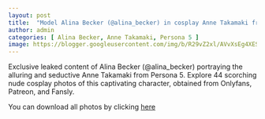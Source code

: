 ```yaml
---
layout: post
title:  "Model Alina Becker (@alina_becker) in cosplay Anne Takamaki from Persona 5 - 44 leaked photos from Onlyfans, Patreon, and Fansly"
author: admin
categories: [ Alina Becker, Anne Takamaki, Persona 5 ]
image: https://blogger.googleusercontent.com/img/b/R29vZ2xl/AVvXsEg4XESbb2lzyX6Y6BFl2LrdHITYUSLRjFxP-KEohZvrHBjTZsCbDcRfY1Ow41CrfYh_-FhdKFrtrf9Ww-bMtuoqklBgaeg7Pfk2-FR_Si65SgSBudzCAx5a8O5ysd5-s8lTg89vwxD-wUcNC-nZa3Sah5ncvBLIIU33jCiCE4qn5cvRR5HnopToKh_coFY/s1600/01.webp
---
```


Exclusive leaked content of Alina Becker (@alina_becker) portraying the alluring and seductive Anne Takamaki from Persona 5. Explore 44 scorching nude cosplay photos of this captivating character, obtained from Onlyfans, Patreon, and Fansly.

<p>You can download all photos by clicking <a href="http://ouo.io/qs/OzRuKBTK?s=https://www.mediafire.com/file/xuvmyww3l1w0ol9/Model+Alina+Becker+(@alina_becker)+in+cosplay+Anne+Takamaki+from+Persona+5+-+44+leaked+photos+from+Onlyfans,+Patreon,+and+Fansly.rar/file">here</a></p>

<div class="separator" style="clear: both;"><a href="https://blogger.googleusercontent.com/img/b/R29vZ2xl/AVvXsEg4XESbb2lzyX6Y6BFl2LrdHITYUSLRjFxP-KEohZvrHBjTZsCbDcRfY1Ow41CrfYh_-FhdKFrtrf9Ww-bMtuoqklBgaeg7Pfk2-FR_Si65SgSBudzCAx5a8O5ysd5-s8lTg89vwxD-wUcNC-nZa3Sah5ncvBLIIU33jCiCE4qn5cvRR5HnopToKh_coFY/s1600/01.webp" style="display: block; padding: 1em 0; text-align: center; "><img alt="" border="0" data-original-height="1920" data-original-width="1280" src="https://blogger.googleusercontent.com/img/b/R29vZ2xl/AVvXsEg4XESbb2lzyX6Y6BFl2LrdHITYUSLRjFxP-KEohZvrHBjTZsCbDcRfY1Ow41CrfYh_-FhdKFrtrf9Ww-bMtuoqklBgaeg7Pfk2-FR_Si65SgSBudzCAx5a8O5ysd5-s8lTg89vwxD-wUcNC-nZa3Sah5ncvBLIIU33jCiCE4qn5cvRR5HnopToKh_coFY/s1600/01.webp"/></a></div><div class="separator" style="clear: both;"><a href="https://blogger.googleusercontent.com/img/b/R29vZ2xl/AVvXsEgvALjRuD6EUnJmP-y3bGV_ktKit7e5_cwKYRsV8n_2QTopKXwQ65qhVgSz5sIXRa5GNSGORo9ZafOmztfn1N8fJCj5kJLqv0CfxEBg1B8lwlLGuivZv37og7BJUArv8QMYHdftvCoPpoc4Q0G5iJbDpRZMWa_AV38v8mU4Qexg6j4EQMx49XM15Iii1dY/s1600/02.webp" style="display: block; padding: 1em 0; text-align: center; "><img alt="" border="0" data-original-height="1920" data-original-width="1280" src="https://blogger.googleusercontent.com/img/b/R29vZ2xl/AVvXsEgvALjRuD6EUnJmP-y3bGV_ktKit7e5_cwKYRsV8n_2QTopKXwQ65qhVgSz5sIXRa5GNSGORo9ZafOmztfn1N8fJCj5kJLqv0CfxEBg1B8lwlLGuivZv37og7BJUArv8QMYHdftvCoPpoc4Q0G5iJbDpRZMWa_AV38v8mU4Qexg6j4EQMx49XM15Iii1dY/s1600/02.webp"/></a></div><div class="separator" style="clear: both;"><a href="https://blogger.googleusercontent.com/img/b/R29vZ2xl/AVvXsEgeOdOEM1du3jXvJ7FvW1YTu1Y3kzIDnChCm_k-UjUr82jEztZuXvd_MlGFq9c2M2FsHc5PILxUbXNR0wiYfSlZ57zBOyM3qAyL-h_F66Ns81tu08ls4mIlmaQcWsdKzFdFhw4AdEQtIWDTswQtl6y-bPa28Mb4HuXAgwR_TFhyphenhyphenvfdwpuCKIQJaL_ztODU/s1600/03.webp" style="display: block; padding: 1em 0; text-align: center; "><img alt="" border="0" data-original-height="1920" data-original-width="1280" src="https://blogger.googleusercontent.com/img/b/R29vZ2xl/AVvXsEgeOdOEM1du3jXvJ7FvW1YTu1Y3kzIDnChCm_k-UjUr82jEztZuXvd_MlGFq9c2M2FsHc5PILxUbXNR0wiYfSlZ57zBOyM3qAyL-h_F66Ns81tu08ls4mIlmaQcWsdKzFdFhw4AdEQtIWDTswQtl6y-bPa28Mb4HuXAgwR_TFhyphenhyphenvfdwpuCKIQJaL_ztODU/s1600/03.webp"/></a></div><div class="separator" style="clear: both;"><a href="https://blogger.googleusercontent.com/img/b/R29vZ2xl/AVvXsEjCl9zGwc_tl3fybPi11KR7wrSALIzxnVoW6w2-oy2yKlH6L-GJqTIL3w3ZlcjqUQ5r6N69nC4U8GKt2gA-C_h3QqXhFaoVmdm-s9mT9s9TBDc_k1lzzcQWH0yaIJN8bqizN_vOuS5sWPdT9kHOSSqPh0Zxz6HvVjVSOLCl9HQ1C1yCVOkmZZb3UmX7oIs/s1600/04.webp" style="display: block; padding: 1em 0; text-align: center; "><img alt="" border="0" data-original-height="1920" data-original-width="1280" src="https://blogger.googleusercontent.com/img/b/R29vZ2xl/AVvXsEjCl9zGwc_tl3fybPi11KR7wrSALIzxnVoW6w2-oy2yKlH6L-GJqTIL3w3ZlcjqUQ5r6N69nC4U8GKt2gA-C_h3QqXhFaoVmdm-s9mT9s9TBDc_k1lzzcQWH0yaIJN8bqizN_vOuS5sWPdT9kHOSSqPh0Zxz6HvVjVSOLCl9HQ1C1yCVOkmZZb3UmX7oIs/s1600/04.webp"/></a></div><div class="separator" style="clear: both;"><a href="https://blogger.googleusercontent.com/img/b/R29vZ2xl/AVvXsEi0rfl-RgvOtplNY6wRfUeJJRlAND5ohRWu1Ixt306WYO-AJwmaFYN669mM2qq8AL63MQMyX9A6VVSeHeFLC-IBp7t3bxHo0dXJLcjWp0pv5f0gh40gbKVakihVn0rJtKMV7L1QWlOUtif7bkUVsqFhPOmHysSBP91XHT9zWmHbDV7mVb0gMXQC7mWVJrE/s1600/05.webp" style="display: block; padding: 1em 0; text-align: center; "><img alt="" border="0" data-original-height="1920" data-original-width="1280" src="https://blogger.googleusercontent.com/img/b/R29vZ2xl/AVvXsEi0rfl-RgvOtplNY6wRfUeJJRlAND5ohRWu1Ixt306WYO-AJwmaFYN669mM2qq8AL63MQMyX9A6VVSeHeFLC-IBp7t3bxHo0dXJLcjWp0pv5f0gh40gbKVakihVn0rJtKMV7L1QWlOUtif7bkUVsqFhPOmHysSBP91XHT9zWmHbDV7mVb0gMXQC7mWVJrE/s1600/05.webp"/></a></div><div class="separator" style="clear: both;"><a href="https://blogger.googleusercontent.com/img/b/R29vZ2xl/AVvXsEgbhlIyovZbEnJzjKWK0UnyVLvF0KXzYoxJLuEdmLGjNgEWfkdQk49w3rcudJkFgxUe22YPdGwLGlYpSgeXWmFPOfx6WB4eqyZ8eTnO8S3QBaSrfvGvYoDQpg-k995Qli0CZE_RB0jsjKD1ORNALes4VbxJWOSnwmbaInVhObqOJXzhSCyR_rdDHxz6K1s/s1600/06.webp" style="display: block; padding: 1em 0; text-align: center; "><img alt="" border="0" data-original-height="1920" data-original-width="1280" src="https://blogger.googleusercontent.com/img/b/R29vZ2xl/AVvXsEgbhlIyovZbEnJzjKWK0UnyVLvF0KXzYoxJLuEdmLGjNgEWfkdQk49w3rcudJkFgxUe22YPdGwLGlYpSgeXWmFPOfx6WB4eqyZ8eTnO8S3QBaSrfvGvYoDQpg-k995Qli0CZE_RB0jsjKD1ORNALes4VbxJWOSnwmbaInVhObqOJXzhSCyR_rdDHxz6K1s/s1600/06.webp"/></a></div><div class="separator" style="clear: both;"><a href="https://blogger.googleusercontent.com/img/b/R29vZ2xl/AVvXsEgWJD8HkCM4fWwJRXUw2MDAvnz5zyEGAIXQITRkKwELopNZJFdjyHj_B0hPtSnB2MpLpamMNmrIL_JghkkoR9V_1Kw2q-PHs6RTP0Zj0N1Co6oTQ266_tb5xpMfLJqOzS-K9OOwor_r3pwNwk7da6HWUEpvmfoFvJkQs1ttX9wdVGRHHoRVKhgQKp5rAUU/s1600/07.webp" style="display: block; padding: 1em 0; text-align: center; "><img alt="" border="0" data-original-height="1920" data-original-width="1280" src="https://blogger.googleusercontent.com/img/b/R29vZ2xl/AVvXsEgWJD8HkCM4fWwJRXUw2MDAvnz5zyEGAIXQITRkKwELopNZJFdjyHj_B0hPtSnB2MpLpamMNmrIL_JghkkoR9V_1Kw2q-PHs6RTP0Zj0N1Co6oTQ266_tb5xpMfLJqOzS-K9OOwor_r3pwNwk7da6HWUEpvmfoFvJkQs1ttX9wdVGRHHoRVKhgQKp5rAUU/s1600/07.webp"/></a></div><div class="separator" style="clear: both;"><a href="https://blogger.googleusercontent.com/img/b/R29vZ2xl/AVvXsEg34jPTtkp3YEywEgZjGJYTXWPmYT7BstUKhJvuXVLhUprbFgGHVK5MoFLqr383lTz7K-EnzV4RbG91C0_qkQ_FuCmj8_6D-MkpQBy5WhTDUyeA9iCshifV3ys75MbU3ClV9K5x9rhRiOIA1eCw53toHQrVjnkMPTqyk1yHD4oDYEk89bGw_fiKid72LJA/s1600/08.webp" style="display: block; padding: 1em 0; text-align: center; "><img alt="" border="0" data-original-height="1920" data-original-width="1280" src="https://blogger.googleusercontent.com/img/b/R29vZ2xl/AVvXsEg34jPTtkp3YEywEgZjGJYTXWPmYT7BstUKhJvuXVLhUprbFgGHVK5MoFLqr383lTz7K-EnzV4RbG91C0_qkQ_FuCmj8_6D-MkpQBy5WhTDUyeA9iCshifV3ys75MbU3ClV9K5x9rhRiOIA1eCw53toHQrVjnkMPTqyk1yHD4oDYEk89bGw_fiKid72LJA/s1600/08.webp"/></a></div><div class="separator" style="clear: both;"><a href="https://blogger.googleusercontent.com/img/b/R29vZ2xl/AVvXsEhkW0FuFctC9AdjWXSOzD33QW3REL-sPQVUtvKr2Yy_3PlrynxC3WG-VqvNRI2bDtmsyBbnXMJ5SHqUWjE6hBNXR9NtoyygjEYxUJE57CIjVlbH47nsznOjy-F3JATIzAZNMCZsr-D69dpA7gWn0wFCijRxnBTISJxqt2cDVkCgHYg0Bh3V83MqH8KdZGc/s1600/09.webp" style="display: block; padding: 1em 0; text-align: center; "><img alt="" border="0" data-original-height="1920" data-original-width="1280" src="https://blogger.googleusercontent.com/img/b/R29vZ2xl/AVvXsEhkW0FuFctC9AdjWXSOzD33QW3REL-sPQVUtvKr2Yy_3PlrynxC3WG-VqvNRI2bDtmsyBbnXMJ5SHqUWjE6hBNXR9NtoyygjEYxUJE57CIjVlbH47nsznOjy-F3JATIzAZNMCZsr-D69dpA7gWn0wFCijRxnBTISJxqt2cDVkCgHYg0Bh3V83MqH8KdZGc/s1600/09.webp"/></a></div><div class="separator" style="clear: both;"><a href="https://blogger.googleusercontent.com/img/b/R29vZ2xl/AVvXsEhI2S094vZOCcxPI4Zq5YBcI5844ySS5Aaa812ZaFtNdl5MV4DzG4Dfa24WR0m2nMdUp7ZZb7t9aydIbNBS3Ipe516_93QHwdPJIUlwYC0-EqbKU27bI7RdUC-UDxoQdshQd4Id7JP9rOF_EMW-a5Im1TkUELaVDaSw3-shkrBrjTto0Dp3XSKcynhF5GI/s1600/10.webp" style="display: block; padding: 1em 0; text-align: center; "><img alt="" border="0" data-original-height="1920" data-original-width="1280" src="https://blogger.googleusercontent.com/img/b/R29vZ2xl/AVvXsEhI2S094vZOCcxPI4Zq5YBcI5844ySS5Aaa812ZaFtNdl5MV4DzG4Dfa24WR0m2nMdUp7ZZb7t9aydIbNBS3Ipe516_93QHwdPJIUlwYC0-EqbKU27bI7RdUC-UDxoQdshQd4Id7JP9rOF_EMW-a5Im1TkUELaVDaSw3-shkrBrjTto0Dp3XSKcynhF5GI/s1600/10.webp"/></a></div><div class="separator" style="clear: both;"><a href="https://blogger.googleusercontent.com/img/b/R29vZ2xl/AVvXsEjfWue4bSWwsj617aqd1fl3i5BomGi0JLJdUhXh983bx478_KJr6UjTt5lVyd2VUSLn5kTNv_mjemoQyIMh43ZGuucDHmfBD5Q1kcyTuKMzgPH9JvDNaUoCv2IApaUC5VvosCzvGfgjcpwzFLoj6bkY4pRmF6AYWhbxx1Ve0nsprG0bnqnrWyoca9PcAIc/s1600/11.webp" style="display: block; padding: 1em 0; text-align: center; "><img alt="" border="0" data-original-height="853" data-original-width="1280" src="https://blogger.googleusercontent.com/img/b/R29vZ2xl/AVvXsEjfWue4bSWwsj617aqd1fl3i5BomGi0JLJdUhXh983bx478_KJr6UjTt5lVyd2VUSLn5kTNv_mjemoQyIMh43ZGuucDHmfBD5Q1kcyTuKMzgPH9JvDNaUoCv2IApaUC5VvosCzvGfgjcpwzFLoj6bkY4pRmF6AYWhbxx1Ve0nsprG0bnqnrWyoca9PcAIc/s1600/11.webp"/></a></div><div class="separator" style="clear: both;"><a href="https://blogger.googleusercontent.com/img/b/R29vZ2xl/AVvXsEgx6XCwQxdTWSqE6c5F3GEyyez951K-VkdGRICCM1XBq1JzOWEBJ_TbnqCfVjO8cmDu2EQq2l2sR1r2VM4xeI36W1cKs1DtekuHTg4NDqXKzzNZwugLI1xoUpWZ4hKQq1RitLfypNn8I-YKnKG11sR-0owYWK5VOOLEQEfcRPgrk6QkzERMN20fY18J0Ss/s1600/12.webp" style="display: block; padding: 1em 0; text-align: center; "><img alt="" border="0" data-original-height="1920" data-original-width="1280" src="https://blogger.googleusercontent.com/img/b/R29vZ2xl/AVvXsEgx6XCwQxdTWSqE6c5F3GEyyez951K-VkdGRICCM1XBq1JzOWEBJ_TbnqCfVjO8cmDu2EQq2l2sR1r2VM4xeI36W1cKs1DtekuHTg4NDqXKzzNZwugLI1xoUpWZ4hKQq1RitLfypNn8I-YKnKG11sR-0owYWK5VOOLEQEfcRPgrk6QkzERMN20fY18J0Ss/s1600/12.webp"/></a></div><div class="separator" style="clear: both;"><a href="https://blogger.googleusercontent.com/img/b/R29vZ2xl/AVvXsEjnVY_8ZYoxFAUvZ-wPX3DHpfBLjHd_2ueBGEwAQHtXbZCXfT2khidW_tPZMDeBIwGGbAvc8k-Ro5uJsMOxerWyArGFAWPtzLmXdpfpkV4T5Gx-4bGNDCjGij-3gfbN0CL0V8FwkTizEzwJbxA9QVh4ZC0rongk37vB_9dzZYbv886GJw9XxS9PEzygjyE/s1600/13.webp" style="display: block; padding: 1em 0; text-align: center; "><img alt="" border="0" data-original-height="1920" data-original-width="1280" src="https://blogger.googleusercontent.com/img/b/R29vZ2xl/AVvXsEjnVY_8ZYoxFAUvZ-wPX3DHpfBLjHd_2ueBGEwAQHtXbZCXfT2khidW_tPZMDeBIwGGbAvc8k-Ro5uJsMOxerWyArGFAWPtzLmXdpfpkV4T5Gx-4bGNDCjGij-3gfbN0CL0V8FwkTizEzwJbxA9QVh4ZC0rongk37vB_9dzZYbv886GJw9XxS9PEzygjyE/s1600/13.webp"/></a></div><div class="separator" style="clear: both;"><a href="https://blogger.googleusercontent.com/img/b/R29vZ2xl/AVvXsEjNVShJribE902lISLAVbb3QNfs_bYzOnZOngjnNGkRCxvxsfUVixuy8rkasWVbI313dWWU6vNO0Zxsu-hXlBWi9XgSxHo6SVy6Ce-_8JybDFBZx3N76NnCmETGwHzaZ_bflJckHkD9viXwHmH-NTlxZzEL87FTIEZ0XLl6lJYhO0KZj-gRsLGs_3zbXrw/s1600/14.webp" style="display: block; padding: 1em 0; text-align: center; "><img alt="" border="0" data-original-height="1920" data-original-width="1280" src="https://blogger.googleusercontent.com/img/b/R29vZ2xl/AVvXsEjNVShJribE902lISLAVbb3QNfs_bYzOnZOngjnNGkRCxvxsfUVixuy8rkasWVbI313dWWU6vNO0Zxsu-hXlBWi9XgSxHo6SVy6Ce-_8JybDFBZx3N76NnCmETGwHzaZ_bflJckHkD9viXwHmH-NTlxZzEL87FTIEZ0XLl6lJYhO0KZj-gRsLGs_3zbXrw/s1600/14.webp"/></a></div><div class="separator" style="clear: both;"><a href="https://blogger.googleusercontent.com/img/b/R29vZ2xl/AVvXsEi8ePGJOn0eutTK-uqsRJu-s2FGv4n9mBUJyp_GzoipXQ7bG42EhXpBuM9LavIJZVO4yXuQdN5Qr-10-y6Ru-HC2xVTItvxXeRbn3Ctfftz25kBj2LfQ7kD9OfbOWPsUZmiiM0Yf361PnHBYVJfSqzbDhPVEY29W2sJgGalwAYMxhs_OIKsayB10zRjIDc/s1600/15.webp" style="display: block; padding: 1em 0; text-align: center; "><img alt="" border="0" data-original-height="1920" data-original-width="1280" src="https://blogger.googleusercontent.com/img/b/R29vZ2xl/AVvXsEi8ePGJOn0eutTK-uqsRJu-s2FGv4n9mBUJyp_GzoipXQ7bG42EhXpBuM9LavIJZVO4yXuQdN5Qr-10-y6Ru-HC2xVTItvxXeRbn3Ctfftz25kBj2LfQ7kD9OfbOWPsUZmiiM0Yf361PnHBYVJfSqzbDhPVEY29W2sJgGalwAYMxhs_OIKsayB10zRjIDc/s1600/15.webp"/></a></div><div class="separator" style="clear: both;"><a href="https://blogger.googleusercontent.com/img/b/R29vZ2xl/AVvXsEgapJkj9Fmz8oLUkcYda8Gazfb45ifcHtPze0JPx5XQKjcq-V-rn5IV2SYkU8XCGkKSOOf61yhMCf4xi09cbztKMAPHLtfj-uCFNTBUKf91xO_QTm1CoEuvKYsZwdZ4y9o64pLhzmGILfaIC1Ocz_E9llBcseq_8I5ZekqfRZXurVIQQVufsZG_1HzoVrQ/s1600/16.webp" style="display: block; padding: 1em 0; text-align: center; "><img alt="" border="0" data-original-height="1920" data-original-width="1280" src="https://blogger.googleusercontent.com/img/b/R29vZ2xl/AVvXsEgapJkj9Fmz8oLUkcYda8Gazfb45ifcHtPze0JPx5XQKjcq-V-rn5IV2SYkU8XCGkKSOOf61yhMCf4xi09cbztKMAPHLtfj-uCFNTBUKf91xO_QTm1CoEuvKYsZwdZ4y9o64pLhzmGILfaIC1Ocz_E9llBcseq_8I5ZekqfRZXurVIQQVufsZG_1HzoVrQ/s1600/16.webp"/></a></div><div class="separator" style="clear: both;"><a href="https://blogger.googleusercontent.com/img/b/R29vZ2xl/AVvXsEhby3JMb1W5YVNI0DsiBP2UbxkjDumw48dQG-Ry7UyWn7ZsWxvPL8vk8EzPpZuFa0tHTlGD2ZE54t-zdo_ZG9ufoyZtut1hTzseA-dodAqmhwQCUsttmK74jYZ9g5lCwU7QYouRSOPLhQMaKZaxR9Uqyo_APn3hYowgoRkW5puB0a35C6HEsnk5Y-lldxo/s1600/17.webp" style="display: block; padding: 1em 0; text-align: center; "><img alt="" border="0" data-original-height="1920" data-original-width="1280" src="https://blogger.googleusercontent.com/img/b/R29vZ2xl/AVvXsEhby3JMb1W5YVNI0DsiBP2UbxkjDumw48dQG-Ry7UyWn7ZsWxvPL8vk8EzPpZuFa0tHTlGD2ZE54t-zdo_ZG9ufoyZtut1hTzseA-dodAqmhwQCUsttmK74jYZ9g5lCwU7QYouRSOPLhQMaKZaxR9Uqyo_APn3hYowgoRkW5puB0a35C6HEsnk5Y-lldxo/s1600/17.webp"/></a></div><div class="separator" style="clear: both;"><a href="https://blogger.googleusercontent.com/img/b/R29vZ2xl/AVvXsEi5OBL8JLFYdqvWoTIfYgAqZeqbnakChqG2RAdsWN4OrDV6GGQ810i3ub5sGrFtd9SL06P1aGqg1Oyb8MpYKVlpbejnH-9FQUaAKkQTL0KCtrdkogu8pV1o55qMTdRtw4bQvS1cCS1XrbQjfqwKxQSEhY1UXUAqVmREhXrvg7m51-GbRJg_CA3VvgH0tos/s1600/18.webp" style="display: block; padding: 1em 0; text-align: center; "><img alt="" border="0" data-original-height="1920" data-original-width="1280" src="https://blogger.googleusercontent.com/img/b/R29vZ2xl/AVvXsEi5OBL8JLFYdqvWoTIfYgAqZeqbnakChqG2RAdsWN4OrDV6GGQ810i3ub5sGrFtd9SL06P1aGqg1Oyb8MpYKVlpbejnH-9FQUaAKkQTL0KCtrdkogu8pV1o55qMTdRtw4bQvS1cCS1XrbQjfqwKxQSEhY1UXUAqVmREhXrvg7m51-GbRJg_CA3VvgH0tos/s1600/18.webp"/></a></div><div class="separator" style="clear: both;"><a href="https://blogger.googleusercontent.com/img/b/R29vZ2xl/AVvXsEj2X58mfsZBikmgL4UqkOG99kpKV-kn_LCbHX6iXMlQBua_aHYn2wXh7AuLO7zAgkjtrhx-z_wqcm1pRWi1oOBFnPTDNcEAHcGh2vSwDY9WIVxE3pe9pOFaGmvbsi1o3AhkFvOzv2gtodSC3wJpha-nWE8YYuEUyOOcApPhLrArLtf3a0p_ZzFKrtUm-pU/s1600/19.webp" style="display: block; padding: 1em 0; text-align: center; "><img alt="" border="0" data-original-height="1920" data-original-width="1280" src="https://blogger.googleusercontent.com/img/b/R29vZ2xl/AVvXsEj2X58mfsZBikmgL4UqkOG99kpKV-kn_LCbHX6iXMlQBua_aHYn2wXh7AuLO7zAgkjtrhx-z_wqcm1pRWi1oOBFnPTDNcEAHcGh2vSwDY9WIVxE3pe9pOFaGmvbsi1o3AhkFvOzv2gtodSC3wJpha-nWE8YYuEUyOOcApPhLrArLtf3a0p_ZzFKrtUm-pU/s1600/19.webp"/></a></div><div class="separator" style="clear: both;"><a href="https://blogger.googleusercontent.com/img/b/R29vZ2xl/AVvXsEjO4a8y6rHfbRzXhFGeuJh7n_dl9B4gb-88rqvWVpFhm22y9qpK-beXMfTED2p4cTylNZ55IwELwzSEW5l1-44saCrzEbhS57ukNXJf-CpUs-957OUDXloXCVHeslSoEF6HM3XGlmQwz826kiHD3ROhKODl8Owkgw-NmTTeVPltqZ5ZAafPMf2-TZcBE_s/s1600/20.webp" style="display: block; padding: 1em 0; text-align: center; "><img alt="" border="0" data-original-height="1920" data-original-width="1280" src="https://blogger.googleusercontent.com/img/b/R29vZ2xl/AVvXsEjO4a8y6rHfbRzXhFGeuJh7n_dl9B4gb-88rqvWVpFhm22y9qpK-beXMfTED2p4cTylNZ55IwELwzSEW5l1-44saCrzEbhS57ukNXJf-CpUs-957OUDXloXCVHeslSoEF6HM3XGlmQwz826kiHD3ROhKODl8Owkgw-NmTTeVPltqZ5ZAafPMf2-TZcBE_s/s1600/20.webp"/></a></div><div class="separator" style="clear: both;"><a href="https://blogger.googleusercontent.com/img/b/R29vZ2xl/AVvXsEjzr4JJP44foAUGOon7EuX8aokuMMzOCcPVNyA4DTiOiZGuh7DyhyphenhyphenIxJeUVHCfVfkxfNJ-XHWHW-e9zrSOOB5U-wgCNZ80gPhl55Ll8CRhu3DBv5PeoMfazFTPNlYyQUAID90p0TXr_eBRXPSEwrxsrAU7Yrln8wuvQPjMzhUOwo7sxCPT9DqP7lxCXlf8/s1600/21.webp" style="display: block; padding: 1em 0; text-align: center; "><img alt="" border="0" data-original-height="1920" data-original-width="1280" src="https://blogger.googleusercontent.com/img/b/R29vZ2xl/AVvXsEjzr4JJP44foAUGOon7EuX8aokuMMzOCcPVNyA4DTiOiZGuh7DyhyphenhyphenIxJeUVHCfVfkxfNJ-XHWHW-e9zrSOOB5U-wgCNZ80gPhl55Ll8CRhu3DBv5PeoMfazFTPNlYyQUAID90p0TXr_eBRXPSEwrxsrAU7Yrln8wuvQPjMzhUOwo7sxCPT9DqP7lxCXlf8/s1600/21.webp"/></a></div><div class="separator" style="clear: both;"><a href="https://blogger.googleusercontent.com/img/b/R29vZ2xl/AVvXsEi4Cbj8zywVE9WZqcBc0a-Mjzu0CQmiy2cK_-c6bu97Kt679b59sR0W_jch16IHMLWwzYpiF9UhHlPRjJDUYwgYU5VKRqZysR1k80NWl6-FdlO1lp6eX8QbTVYneOeit2FP1Cbg6mf866cnvHLq24eGITs1m6bWGRrhjuSsuxTrK2kauIFt3otgGpTBdQQ/s1600/22.webp" style="display: block; padding: 1em 0; text-align: center; "><img alt="" border="0" data-original-height="1920" data-original-width="1280" src="https://blogger.googleusercontent.com/img/b/R29vZ2xl/AVvXsEi4Cbj8zywVE9WZqcBc0a-Mjzu0CQmiy2cK_-c6bu97Kt679b59sR0W_jch16IHMLWwzYpiF9UhHlPRjJDUYwgYU5VKRqZysR1k80NWl6-FdlO1lp6eX8QbTVYneOeit2FP1Cbg6mf866cnvHLq24eGITs1m6bWGRrhjuSsuxTrK2kauIFt3otgGpTBdQQ/s1600/22.webp"/></a></div><div class="separator" style="clear: both;"><a href="https://blogger.googleusercontent.com/img/b/R29vZ2xl/AVvXsEiZWrZcfe7hiHnmKe9VJiLu15tP-3rZ9FBQ69DbibvLvKvRbO0AdOGInxGgojS99LRhvT-2EFKxA6ReOyjrBhiPYcctSpWeNViYEvxRbp_-nnTW7QRU60xuBf4S2LtiYtTEeoz1hZ1yAjL8qRqGI0TRl4ZKT2lLmu0gNf6qvB5dAbUlwF0QzUB1Z15zMZU/s1600/23.webp" style="display: block; padding: 1em 0; text-align: center; "><img alt="" border="0" data-original-height="1920" data-original-width="1280" src="https://blogger.googleusercontent.com/img/b/R29vZ2xl/AVvXsEiZWrZcfe7hiHnmKe9VJiLu15tP-3rZ9FBQ69DbibvLvKvRbO0AdOGInxGgojS99LRhvT-2EFKxA6ReOyjrBhiPYcctSpWeNViYEvxRbp_-nnTW7QRU60xuBf4S2LtiYtTEeoz1hZ1yAjL8qRqGI0TRl4ZKT2lLmu0gNf6qvB5dAbUlwF0QzUB1Z15zMZU/s1600/23.webp"/></a></div><div class="separator" style="clear: both;"><a href="https://blogger.googleusercontent.com/img/b/R29vZ2xl/AVvXsEh-sSQVEpOE3XnoITK1vX-CrigCPXMIvpMy4bjxlxtCPnyB6V7eW2XrQ3cUtfg_qhY2GY-AXznf6UWszIyRB5QSkqcuNiMDKuM4u_6yTMeSHXcFZOGpvVujqmpTCZMVH_X6DNOK8nsCXcO2KCfFGOa0nzQNpMG1ptfKJJf-QYjqjNFmhZhvM41rpj8NRKk/s1600/24.webp" style="display: block; padding: 1em 0; text-align: center; "><img alt="" border="0" data-original-height="853" data-original-width="1280" src="https://blogger.googleusercontent.com/img/b/R29vZ2xl/AVvXsEh-sSQVEpOE3XnoITK1vX-CrigCPXMIvpMy4bjxlxtCPnyB6V7eW2XrQ3cUtfg_qhY2GY-AXznf6UWszIyRB5QSkqcuNiMDKuM4u_6yTMeSHXcFZOGpvVujqmpTCZMVH_X6DNOK8nsCXcO2KCfFGOa0nzQNpMG1ptfKJJf-QYjqjNFmhZhvM41rpj8NRKk/s1600/24.webp"/></a></div><div class="separator" style="clear: both;"><a href="https://blogger.googleusercontent.com/img/b/R29vZ2xl/AVvXsEhIM1BXdcqsS_BaKahGvuDwLIJ7oUFUUyN11F2SX8INTUmiq6odmA4WIFRZ2-0FSp3NSVKUKrm6OLk40ux0onpjm9P4oG2X3A0IOm2-7058NntvJcM6j8cFmfnXuF3Eysad7oGWt9WXu7gb22F0ZusKyQvhl80AxT_3YytqIsj9FCP8ZKNuXm01FhO3Bx0/s1600/25.webp" style="display: block; padding: 1em 0; text-align: center; "><img alt="" border="0" data-original-height="853" data-original-width="1280" src="https://blogger.googleusercontent.com/img/b/R29vZ2xl/AVvXsEhIM1BXdcqsS_BaKahGvuDwLIJ7oUFUUyN11F2SX8INTUmiq6odmA4WIFRZ2-0FSp3NSVKUKrm6OLk40ux0onpjm9P4oG2X3A0IOm2-7058NntvJcM6j8cFmfnXuF3Eysad7oGWt9WXu7gb22F0ZusKyQvhl80AxT_3YytqIsj9FCP8ZKNuXm01FhO3Bx0/s1600/25.webp"/></a></div><div class="separator" style="clear: both;"><a href="https://blogger.googleusercontent.com/img/b/R29vZ2xl/AVvXsEifW6dUuf-ecQbb1dMNpHR3W0R8BPnZhyHMUXOFcTVVcGAfJWZwa1KDiI1_F8_gGf0shgLa4QaC8iDaSQfjS_a-pUiFxdFyEoCUfb7c4iUI3e_JAKuPU_VkG1pFyc3kqXJbtptrZiOXPQdwbvRE38oazI6uidNZoGtCvYvN1s7BwQjiFBfWZcQ81ogp2Ag/s1600/26.webp" style="display: block; padding: 1em 0; text-align: center; "><img alt="" border="0" data-original-height="853" data-original-width="1280" src="https://blogger.googleusercontent.com/img/b/R29vZ2xl/AVvXsEifW6dUuf-ecQbb1dMNpHR3W0R8BPnZhyHMUXOFcTVVcGAfJWZwa1KDiI1_F8_gGf0shgLa4QaC8iDaSQfjS_a-pUiFxdFyEoCUfb7c4iUI3e_JAKuPU_VkG1pFyc3kqXJbtptrZiOXPQdwbvRE38oazI6uidNZoGtCvYvN1s7BwQjiFBfWZcQ81ogp2Ag/s1600/26.webp"/></a></div><div class="separator" style="clear: both;"><a href="https://blogger.googleusercontent.com/img/b/R29vZ2xl/AVvXsEiOBXjQyhktRYyPHzzGTbui9k74vGi3oflAuWeUMEQMhb1tE8WK8zcoAa2UVxPLK0I7JZyIid_n6jJzYLdHFugn6baI3Ujzr0WvMEk-rBh98Ihw-TcXkz_XxttUNU_zKANxU_NzAV0aBuoWUZG1WVNz7Mi_z2mGVvBkiIA5c-1M0Wu9Wkt_yZz9c8VwuhM/s1600/27.webp" style="display: block; padding: 1em 0; text-align: center; "><img alt="" border="0" data-original-height="853" data-original-width="1280" src="https://blogger.googleusercontent.com/img/b/R29vZ2xl/AVvXsEiOBXjQyhktRYyPHzzGTbui9k74vGi3oflAuWeUMEQMhb1tE8WK8zcoAa2UVxPLK0I7JZyIid_n6jJzYLdHFugn6baI3Ujzr0WvMEk-rBh98Ihw-TcXkz_XxttUNU_zKANxU_NzAV0aBuoWUZG1WVNz7Mi_z2mGVvBkiIA5c-1M0Wu9Wkt_yZz9c8VwuhM/s1600/27.webp"/></a></div><div class="separator" style="clear: both;"><a href="https://blogger.googleusercontent.com/img/b/R29vZ2xl/AVvXsEhY6Dc2A2kNSt_YhvZ7P39PZkk-TXOWPhEV57t64x6w_E2rNR6Rzs_5_nplpJ3nkg74LPPxTVbpWd0lmYTjNpM20dIDzuMmqVpIawGNDTyobr-KDnyqg0jqKHEB-V7T4dsMcS4MF7K0x1q60F1BHvS-WhAnkLlW8NqgjxXV1tFygNJm_4H1RwJRd-RFa7s/s1600/28.webp" style="display: block; padding: 1em 0; text-align: center; "><img alt="" border="0" data-original-height="1920" data-original-width="1280" src="https://blogger.googleusercontent.com/img/b/R29vZ2xl/AVvXsEhY6Dc2A2kNSt_YhvZ7P39PZkk-TXOWPhEV57t64x6w_E2rNR6Rzs_5_nplpJ3nkg74LPPxTVbpWd0lmYTjNpM20dIDzuMmqVpIawGNDTyobr-KDnyqg0jqKHEB-V7T4dsMcS4MF7K0x1q60F1BHvS-WhAnkLlW8NqgjxXV1tFygNJm_4H1RwJRd-RFa7s/s1600/28.webp"/></a></div><div class="separator" style="clear: both;"><a href="https://blogger.googleusercontent.com/img/b/R29vZ2xl/AVvXsEhk8WGMUaETgOxfbE7Es1KuMIpR0FnpFilIRsxdSsmxoI6JjPHo-JTF2-dQ3aDBOdOidsoSPr9sL4m27i6snqV7ETdfG9EnAVSoRXIxG1zJDejtUfNdK6qiXwlBx7L__UxhisRPvPWZt-kPoynzwhyphenhyphen0C2jTXN6xZkk33QBP3bqmdxX5zW5OuSp0dKXRnpc/s1600/29.webp" style="display: block; padding: 1em 0; text-align: center; "><img alt="" border="0" data-original-height="1920" data-original-width="1280" src="https://blogger.googleusercontent.com/img/b/R29vZ2xl/AVvXsEhk8WGMUaETgOxfbE7Es1KuMIpR0FnpFilIRsxdSsmxoI6JjPHo-JTF2-dQ3aDBOdOidsoSPr9sL4m27i6snqV7ETdfG9EnAVSoRXIxG1zJDejtUfNdK6qiXwlBx7L__UxhisRPvPWZt-kPoynzwhyphenhyphen0C2jTXN6xZkk33QBP3bqmdxX5zW5OuSp0dKXRnpc/s1600/29.webp"/></a></div><div class="separator" style="clear: both;"><a href="https://blogger.googleusercontent.com/img/b/R29vZ2xl/AVvXsEiJp1rHtcJ5snKUFi7yqQE-7uNCQx_q0LGDZaSlHdaYJeMeJzFfL88LO9l62hQvWJ3-KSnj6X-j2rRvQV1FjI5nGKKnZJMB_2ohE9pZfORWL3h5vITnOa2IDrAavP9Uvt4oDQ-FG3jxdXErW5fBZ3WwzS3CMsogn3_2vLfdycEQR5ForgKyeb57b5B5V00/s1600/30.webp" style="display: block; padding: 1em 0; text-align: center; "><img alt="" border="0" data-original-height="1920" data-original-width="1280" src="https://blogger.googleusercontent.com/img/b/R29vZ2xl/AVvXsEiJp1rHtcJ5snKUFi7yqQE-7uNCQx_q0LGDZaSlHdaYJeMeJzFfL88LO9l62hQvWJ3-KSnj6X-j2rRvQV1FjI5nGKKnZJMB_2ohE9pZfORWL3h5vITnOa2IDrAavP9Uvt4oDQ-FG3jxdXErW5fBZ3WwzS3CMsogn3_2vLfdycEQR5ForgKyeb57b5B5V00/s1600/30.webp"/></a></div><div class="separator" style="clear: both;"><a href="https://blogger.googleusercontent.com/img/b/R29vZ2xl/AVvXsEi4ppm2eb1cKoCDxvrpHDh9FwXtV9mpbnlqjd9o7DefpCuIbv_6wcRKpu__4kgBz_jETM8KrNLwsYjdfinuyB7C4O-toZIqlqi2OUMeMco_zKntKTmgKKEXudcSZGOdV6sPDV1hxeOwgdFX9Ge-OjtFATP3BtFY4QXExnFlEm33xwLmCzkrmdComy7SPAE/s1600/31.webp" style="display: block; padding: 1em 0; text-align: center; "><img alt="" border="0" data-original-height="1920" data-original-width="1280" src="https://blogger.googleusercontent.com/img/b/R29vZ2xl/AVvXsEi4ppm2eb1cKoCDxvrpHDh9FwXtV9mpbnlqjd9o7DefpCuIbv_6wcRKpu__4kgBz_jETM8KrNLwsYjdfinuyB7C4O-toZIqlqi2OUMeMco_zKntKTmgKKEXudcSZGOdV6sPDV1hxeOwgdFX9Ge-OjtFATP3BtFY4QXExnFlEm33xwLmCzkrmdComy7SPAE/s1600/31.webp"/></a></div><div class="separator" style="clear: both;"><a href="https://blogger.googleusercontent.com/img/b/R29vZ2xl/AVvXsEiwkuSLjFoxPE4B4WOAgJdHuoq-1cRBiUtz66489R0x9xWybAs_bnELw2072JoilNl-XrtR3Ch3fANa2GWKxikEPnLk9jyGg-ZINGlNI7DiabgjnsY4HT5vycAhdrFLnwnD2inNHLMHwI7NB9pUSw8KRA8GnKDD_R2YyGxtPXbSfGLdG-Ob6cEv9r6sqb4/s1600/32.webp" style="display: block; padding: 1em 0; text-align: center; "><img alt="" border="0" data-original-height="1920" data-original-width="1280" src="https://blogger.googleusercontent.com/img/b/R29vZ2xl/AVvXsEiwkuSLjFoxPE4B4WOAgJdHuoq-1cRBiUtz66489R0x9xWybAs_bnELw2072JoilNl-XrtR3Ch3fANa2GWKxikEPnLk9jyGg-ZINGlNI7DiabgjnsY4HT5vycAhdrFLnwnD2inNHLMHwI7NB9pUSw8KRA8GnKDD_R2YyGxtPXbSfGLdG-Ob6cEv9r6sqb4/s1600/32.webp"/></a></div><div class="separator" style="clear: both;"><a href="https://blogger.googleusercontent.com/img/b/R29vZ2xl/AVvXsEhFauUqCjlbva68t3l8C1XevyIefWIhWhHu-n7Xdl4Z_mVulYhi7nahzRF31zA4NJRthqTM3WhDbkvE5zXe7VVdRq794Av7NfBwHH1RVZoyD5PsJ1-8selx-gpiqUBag7T-04hPcT-jtMFBlpINX1b2oB733YE5fkh8PIW119Be97HSEYaJzjCucTpVE9M/s1600/33.webp" style="display: block; padding: 1em 0; text-align: center; "><img alt="" border="0" data-original-height="1708" data-original-width="1280" src="https://blogger.googleusercontent.com/img/b/R29vZ2xl/AVvXsEhFauUqCjlbva68t3l8C1XevyIefWIhWhHu-n7Xdl4Z_mVulYhi7nahzRF31zA4NJRthqTM3WhDbkvE5zXe7VVdRq794Av7NfBwHH1RVZoyD5PsJ1-8selx-gpiqUBag7T-04hPcT-jtMFBlpINX1b2oB733YE5fkh8PIW119Be97HSEYaJzjCucTpVE9M/s1600/33.webp"/></a></div><div class="separator" style="clear: both;"><a href="https://blogger.googleusercontent.com/img/b/R29vZ2xl/AVvXsEir5IHRSfE98cpl1RxC6uQw2s5Wpzj1VbPa-kbYJ60MTjj9pfmAi2eAr41og7FeheDHkLj0FM01c8gIHITRdH8CU5LKFzo6XjHeI9AUsq57zDmYR6m_m4XV4a_g5qfZvSCZb4Mx3CLS9g5Ml0DiaRufBoC_Q3FXqsTM7MhaMyYIcNBZB6EQXZO7GSoSnmU/s1600/34.webp" style="display: block; padding: 1em 0; text-align: center; "><img alt="" border="0" data-original-height="1708" data-original-width="1280" src="https://blogger.googleusercontent.com/img/b/R29vZ2xl/AVvXsEir5IHRSfE98cpl1RxC6uQw2s5Wpzj1VbPa-kbYJ60MTjj9pfmAi2eAr41og7FeheDHkLj0FM01c8gIHITRdH8CU5LKFzo6XjHeI9AUsq57zDmYR6m_m4XV4a_g5qfZvSCZb4Mx3CLS9g5Ml0DiaRufBoC_Q3FXqsTM7MhaMyYIcNBZB6EQXZO7GSoSnmU/s1600/34.webp"/></a></div><div class="separator" style="clear: both;"><a href="https://blogger.googleusercontent.com/img/b/R29vZ2xl/AVvXsEjAC9SxQEjuTo5ZpQmgl5A4yrLxN4sgTGm0zSqSL9880U6KXHsyj0Oz4DXZRKIyw940q9MX_WRODxCHlms_sP-eD4bjinZWj3smM4ZsH0uKjq9_wDN9_4HpIDtaOkIMZ6vitKSNlkkwhbek2FSK8U3qKhyphenhyphenImoHBw2t-7Lt7VHv4j2BL23NIP6NarCI2IFQ/s1600/35.webp" style="display: block; padding: 1em 0; text-align: center; "><img alt="" border="0" data-original-height="1708" data-original-width="1280" src="https://blogger.googleusercontent.com/img/b/R29vZ2xl/AVvXsEjAC9SxQEjuTo5ZpQmgl5A4yrLxN4sgTGm0zSqSL9880U6KXHsyj0Oz4DXZRKIyw940q9MX_WRODxCHlms_sP-eD4bjinZWj3smM4ZsH0uKjq9_wDN9_4HpIDtaOkIMZ6vitKSNlkkwhbek2FSK8U3qKhyphenhyphenImoHBw2t-7Lt7VHv4j2BL23NIP6NarCI2IFQ/s1600/35.webp"/></a></div><div class="separator" style="clear: both;"><a href="https://blogger.googleusercontent.com/img/b/R29vZ2xl/AVvXsEgFAted1-h66VBJA5LJrXVi3zrltl_BpIhw0-rJIZBBVh5g7fT4r23RSo7NiQwIBLot8nMeBSYy3i0eRHVtJqe3OjBraC3SRM5N-OR6maamDly6eAFuJalGvMdrbEhO18TK-VeseY0JBk-WXA5C3ALqrKs7YF_qwLaaFfSCOu5FQJuzPp66E3uWUxHTesQ/s1600/36.webp" style="display: block; padding: 1em 0; text-align: center; "><img alt="" border="0" data-original-height="1708" data-original-width="1280" src="https://blogger.googleusercontent.com/img/b/R29vZ2xl/AVvXsEgFAted1-h66VBJA5LJrXVi3zrltl_BpIhw0-rJIZBBVh5g7fT4r23RSo7NiQwIBLot8nMeBSYy3i0eRHVtJqe3OjBraC3SRM5N-OR6maamDly6eAFuJalGvMdrbEhO18TK-VeseY0JBk-WXA5C3ALqrKs7YF_qwLaaFfSCOu5FQJuzPp66E3uWUxHTesQ/s1600/36.webp"/></a></div><div class="separator" style="clear: both;"><a href="https://blogger.googleusercontent.com/img/b/R29vZ2xl/AVvXsEiMos8Wt-GoI63_nqccoM0ktG1NrmYv4ygdPnZMzNpsEsS49MOvBd5b6lXcQ9dORcWsfjE_dcbYDLq0XiVpm4Q0OAQQUYOtF2DUo1XLn5Ftg17vh7QmKkXpNblaH8oDACd8lGuhbAJNYN5termnJZzG5qK9Xa5yoPGbeauR3_tJLFiP2p3Aj98b3ZJmxu0/s1600/37.webp" style="display: block; padding: 1em 0; text-align: center; "><img alt="" border="0" data-original-height="1707" data-original-width="1280" src="https://blogger.googleusercontent.com/img/b/R29vZ2xl/AVvXsEiMos8Wt-GoI63_nqccoM0ktG1NrmYv4ygdPnZMzNpsEsS49MOvBd5b6lXcQ9dORcWsfjE_dcbYDLq0XiVpm4Q0OAQQUYOtF2DUo1XLn5Ftg17vh7QmKkXpNblaH8oDACd8lGuhbAJNYN5termnJZzG5qK9Xa5yoPGbeauR3_tJLFiP2p3Aj98b3ZJmxu0/s1600/37.webp"/></a></div><div class="separator" style="clear: both;"><a href="https://blogger.googleusercontent.com/img/b/R29vZ2xl/AVvXsEjZUdg1VjzLqcqUlndk38UAgFUzilFLuONrSL7YFTmISaYijw3d8uROKYF5TdlGmbJvyA1bFMK3QNxCO0JaEdDmgpuLXjq_W93IHVHMdcXvbno7JhNDXodzD6vkyUQz2PPVfsfxzrDWtxD-LbrJOn0IHJFQ3XeB2GWz4vn3E0MN4mHNbi-fdvxEAXUOIYo/s1600/38.webp" style="display: block; padding: 1em 0; text-align: center; "><img alt="" border="0" data-original-height="1707" data-original-width="1280" src="https://blogger.googleusercontent.com/img/b/R29vZ2xl/AVvXsEjZUdg1VjzLqcqUlndk38UAgFUzilFLuONrSL7YFTmISaYijw3d8uROKYF5TdlGmbJvyA1bFMK3QNxCO0JaEdDmgpuLXjq_W93IHVHMdcXvbno7JhNDXodzD6vkyUQz2PPVfsfxzrDWtxD-LbrJOn0IHJFQ3XeB2GWz4vn3E0MN4mHNbi-fdvxEAXUOIYo/s1600/38.webp"/></a></div><div class="separator" style="clear: both;"><a href="https://blogger.googleusercontent.com/img/b/R29vZ2xl/AVvXsEgh1muXLScuPbrGZ3EeFSA8XlVW4tIJhW7f2umtOSZeG94KV80_5i8Zo8IcUTA0eRieMQCEFO_nqP9J3kA9NjWWVHKincbcBUo7zZoZHdNZcTFIvJjnec-o17tK4ZIOtKDR39iT42UaJCRevSZVdVV9XgSvpBXVz5fVmxgpjnIfcXCCFEGceGbH3PqMBvU/s1600/39.webp" style="display: block; padding: 1em 0; text-align: center; "><img alt="" border="0" data-original-height="1707" data-original-width="1280" src="https://blogger.googleusercontent.com/img/b/R29vZ2xl/AVvXsEgh1muXLScuPbrGZ3EeFSA8XlVW4tIJhW7f2umtOSZeG94KV80_5i8Zo8IcUTA0eRieMQCEFO_nqP9J3kA9NjWWVHKincbcBUo7zZoZHdNZcTFIvJjnec-o17tK4ZIOtKDR39iT42UaJCRevSZVdVV9XgSvpBXVz5fVmxgpjnIfcXCCFEGceGbH3PqMBvU/s1600/39.webp"/></a></div><div class="separator" style="clear: both;"><a href="https://blogger.googleusercontent.com/img/b/R29vZ2xl/AVvXsEjsbD5haAiikc44H5I4F3y-wu-4us0eUHLFcS2bVi8tfghCXC793tEkqy2BFzuC1vHzto_AlPiYFzMKfwwsoWFlV_MSVMgSnXjXxPTZWCSB3GVoEo6NiDRtFl0eR8u9tKP8-F4BMEeQos3rnHp4W16fy3Zcs5meFLxXuZVp0LNV5K5EbkO6TUUZ2r06930/s1600/40.webp" style="display: block; padding: 1em 0; text-align: center; "><img alt="" border="0" data-original-height="1707" data-original-width="1280" src="https://blogger.googleusercontent.com/img/b/R29vZ2xl/AVvXsEjsbD5haAiikc44H5I4F3y-wu-4us0eUHLFcS2bVi8tfghCXC793tEkqy2BFzuC1vHzto_AlPiYFzMKfwwsoWFlV_MSVMgSnXjXxPTZWCSB3GVoEo6NiDRtFl0eR8u9tKP8-F4BMEeQos3rnHp4W16fy3Zcs5meFLxXuZVp0LNV5K5EbkO6TUUZ2r06930/s1600/40.webp"/></a></div><div class="separator" style="clear: both;"><a href="https://blogger.googleusercontent.com/img/b/R29vZ2xl/AVvXsEjcIBRUk6L_AOquR45EWTIP74XaejNz_6SSjR7JaQCXLtotZjfaYxN0E_3SScoO8oOFWylZdC6VV9DFeo_q4jhKal-9yt6HKz7jfYA0eAQCpsfyxQ125n9Ny-17W_hHWHTuutccpLbs7O777IYhab5fdNrLApT-MUOQNEdSrMW99NV7cyTGFlsG2WrStJY/s1600/41.webp" style="display: block; padding: 1em 0; text-align: center; "><img alt="" border="0" data-original-height="1707" data-original-width="1280" src="https://blogger.googleusercontent.com/img/b/R29vZ2xl/AVvXsEjcIBRUk6L_AOquR45EWTIP74XaejNz_6SSjR7JaQCXLtotZjfaYxN0E_3SScoO8oOFWylZdC6VV9DFeo_q4jhKal-9yt6HKz7jfYA0eAQCpsfyxQ125n9Ny-17W_hHWHTuutccpLbs7O777IYhab5fdNrLApT-MUOQNEdSrMW99NV7cyTGFlsG2WrStJY/s1600/41.webp"/></a></div><div class="separator" style="clear: both;"><a href="https://blogger.googleusercontent.com/img/b/R29vZ2xl/AVvXsEha8BdQK1ArV0ns6wR-O6egSqujFe7JyRxOaNul5MmUCYmSs_RLr08OGDf3qam7EzAybXWu3OmcRmJ1eE1FvdQ8mkEyjAUWjT04Itp8ekSphT2XJFBEkixe44f5j8p0NDBFHVHXsb7Ov4zGKnznkk3z-jNejYVBvjAxte17PjkHOmtx5jKJe8UEd_yGmgY/s1600/42.webp" style="display: block; padding: 1em 0; text-align: center; "><img alt="" border="0" data-original-height="960" data-original-width="1280" src="https://blogger.googleusercontent.com/img/b/R29vZ2xl/AVvXsEha8BdQK1ArV0ns6wR-O6egSqujFe7JyRxOaNul5MmUCYmSs_RLr08OGDf3qam7EzAybXWu3OmcRmJ1eE1FvdQ8mkEyjAUWjT04Itp8ekSphT2XJFBEkixe44f5j8p0NDBFHVHXsb7Ov4zGKnznkk3z-jNejYVBvjAxte17PjkHOmtx5jKJe8UEd_yGmgY/s1600/42.webp"/></a></div><div class="separator" style="clear: both;"><a href="https://blogger.googleusercontent.com/img/b/R29vZ2xl/AVvXsEi9lTQfx8Xng3A1QTm3DfS2icbAsOzZ9VoB_xun608Kp1OWJZoIetiOa1Y8HkQ94fC7tPtD8PsTjxo06tH5pVWYz7iMawPl3U7fVciulM_kl9uWiPjsenlwYiLnVSpIkoh6IAUqB7-RBfhV99YWIs3ptPr1ISYR6o6-hrOJ_aFlCWS68y0EFt-VZcIglFQ/s1600/43.webp" style="display: block; padding: 1em 0; text-align: center; "><img alt="" border="0" data-original-height="1707" data-original-width="1280" src="https://blogger.googleusercontent.com/img/b/R29vZ2xl/AVvXsEi9lTQfx8Xng3A1QTm3DfS2icbAsOzZ9VoB_xun608Kp1OWJZoIetiOa1Y8HkQ94fC7tPtD8PsTjxo06tH5pVWYz7iMawPl3U7fVciulM_kl9uWiPjsenlwYiLnVSpIkoh6IAUqB7-RBfhV99YWIs3ptPr1ISYR6o6-hrOJ_aFlCWS68y0EFt-VZcIglFQ/s1600/43.webp"/></a></div><div class="separator" style="clear: both;"><a href="https://blogger.googleusercontent.com/img/b/R29vZ2xl/AVvXsEjKf2L6ihKE4ohxEWX3q2ypakBV-R15ifyK3tD66-_rn8Hl09pJYKD8fi9uahCxKg0pjb-m6oWekFSVOgGwGrAn3ufFB9MPyC9xTXSDaHlf4yUt6pcfCOrLWKxP5JifB7csORHQ1ZoxnpdkDUll7D21CKWH_MiR_hF3-gQZX4wb234ICMey3LqI6x9d8bQ/s1600/44.webp" style="display: block; padding: 1em 0; text-align: center; "><img alt="" border="0" data-original-height="1707" data-original-width="1280" src="https://blogger.googleusercontent.com/img/b/R29vZ2xl/AVvXsEjKf2L6ihKE4ohxEWX3q2ypakBV-R15ifyK3tD66-_rn8Hl09pJYKD8fi9uahCxKg0pjb-m6oWekFSVOgGwGrAn3ufFB9MPyC9xTXSDaHlf4yUt6pcfCOrLWKxP5JifB7csORHQ1ZoxnpdkDUll7D21CKWH_MiR_hF3-gQZX4wb234ICMey3LqI6x9d8bQ/s1600/44.webp"/></a></div>